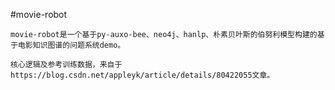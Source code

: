 #movie-robot

    movie-robot是一个基于py-auxo-bee、neo4j、hanlp、朴素贝叶斯的伯努利模型构建的基于电影知识图谱的问题系统demo。
    
    核心逻辑及参考训练数据，来自于https://blog.csdn.net/appleyk/article/details/80422055文章。
    